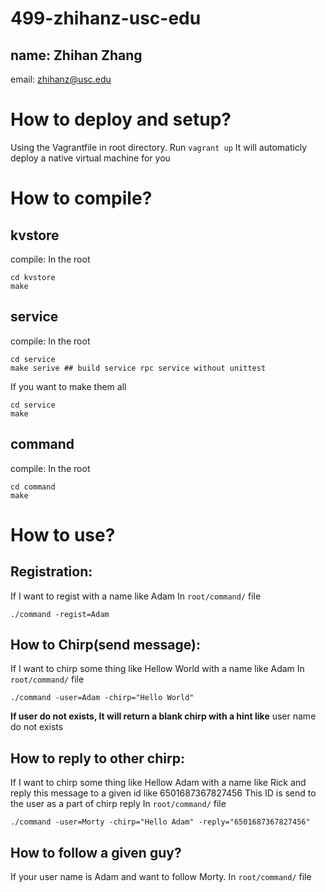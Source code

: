 # 499-zhihanz-usc-edu
name: Zhihan Zhang
---------------

email: zhihanz@usc.edu
# How to deploy and setup?
Using the Vagrantfile in root directory.
Run `vagrant up`
It will automaticly deploy a native virtual machine for you
# How to compile?
## kvstore
compile:
In the root
```
cd kvstore
make
```
## service
compile:
In the root
```
cd service
make serive ## build service rpc service without unittest
```
If you want to make them all 
```
cd service
make
```
## command
compile:
In the root
```
cd command
make
```
# How to use?
## Registration:
If I want to regist with a name like Adam
In `root/command/` file
```
./command -regist=Adam
```
## How to Chirp(send message):
If I want to chirp some thing like Hellow World with a name like Adam
In `root/command/` file
```
./command -user=Adam -chirp="Hello World"
```
**If user do not exists, It will return a blank chirp with a hint like**
user name do not exists

## How to reply to other chirp:
If I want to chirp some thing like Hellow Adam with a name like Rick and reply this message to a given id like 6501687367827456
This ID is send to the user as a part of chirp reply
In `root/command/` file
```
./command -user=Morty -chirp="Hello Adam" -reply="6501687367827456"
```
## How to follow a given guy?
If your user name is Adam and want to follow Morty.
In `root/command/` file
```


